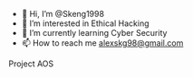 - 👋 Hi, I’m @Skeng1998
- 👀 I’m interested in Ethical Hacking
- 🌱 I’m currently learning Cyber Security
- 📫 How to reach me alexskg98@gmail.com

<!---
Skeng1998/Skeng1998 is a ✨ special ✨ repository because its `README.md` (this file) appears on your GitHub profile.
You can click the Preview link to take a look at your changes.
--->

Project AOS
